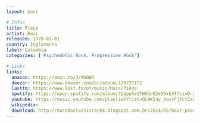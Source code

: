 ```yaml
---
layout: post

# Infos
title: Piece
artist: Hair
released: 1970-01-01
country: Inglaterra
label: Columbia
categories: ['Psychedelic Rock, Progressive Rock']

# Links
links:
  amazon: https://amzn.to/3rKWNWD
  deezer: https://www.deezer.com/br/album/130737172
  lastfm: https://www.last.fm/pt/music/Hair/Piece
  spotify: https://open.spotify.com/album/7pUpp5eSTWOdd02e55xb3T?si=D-atj-jlSvajEC40fjaMMg
  youtube: https://music.youtube.com/playlist?list=OLAK5uy_kqvrFj1CtZxuoUq0NWUbhPuFuSbqs-NMs
  wikipedia:
  download: http://murodoclassicrock4.blogspot.com.br/2014/05/hair-piece-1970.html
---
```


